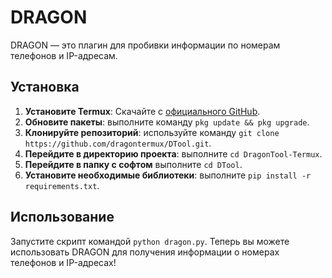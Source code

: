 # DRAGON

DRAGON — это плагин для пробивки информации по номерам телефонов и IP-адресам.

## Установка

1. **Установите Termux**: Скачайте с [официального GitHub](https://github.com/termux/termux-app/releases).
2. **Обновите пакеты**: выполните команду `pkg update && pkg upgrade`.
3. **Клонируйте репозиторий**: используйте команду `git clone https://github.com/dragontermux/DTool.git`.
4. **Перейдите в директорию проекта**: выполните `cd DragonTool-Termux`.
5. **Перейдите в папку с софтом**
выполните `cd DTool`.
7. **Установите необходимые библиотеки**: выполните `pip install -r requirements.txt`.

## Использование

Запустите скрипт командой `python dragon.py`. Теперь вы можете использовать DRAGON для получения информации о номерах телефонов и IP-адресах!
